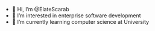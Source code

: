 - 👋 Hi, I’m @ElateScarab
- 👀 I’m interested in enterprise software development
- 🌱 I’m currently learning computer science at University

<!---
ElateScarab/ElateScarab is a ✨ special ✨ repository because its `README.md` (this file) appears on your GitHub profile.
You can click the Preview link to take a look at your changes.
--->
